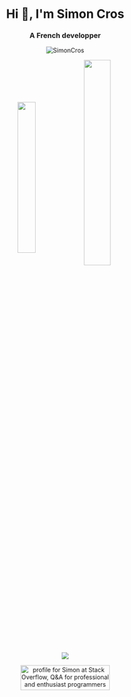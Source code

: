 <h1 align="center">Hi 👋, I'm Simon Cros</h1>
<h3 align="center">A French developper</h3>

<p align='center'>
<p align="center"><img src="https://komarev.com/ghpvc/?username=SimonCros&label=Profile%20views&color=0e75b6&style=flat" alt="SimonCros" /></p>
</p>
</div>

<p align='center'><img align="center" src="https://github-readme-stats.vercel.app/api/top-langs?username=SimonCros&show_icons=true&locale=en&layout=compact" alt="" height="30%" width="29%"/>&nbsp;<img align="center" src="https://github-readme-stats.vercel.app/api?username=SimonCros&show_icons=true&locale=en" alt="" height="35%" width="35%" /></p>

<p align='center'>
  <a href="https://github.com/JaeSeoKim/badge42">
    <img src="https://badge42.vercel.app/api/v2/cl1netid2001609lbwj2e61z9/stats?cursusId=21&coalitionId=49" />
  </a>
</p>

<div align='center'>
  <a align='center' href="https://stackoverflow.com/users/11448549/simon"><img src="https://stackoverflow.com/users/flair/11448549.png?theme=clean" width="208" height="58" alt="profile for Simon at Stack Overflow, Q&amp;A for professional and enthusiast programmers" title="profile for Simon at Stack Overflow, Q&amp;A for professional and enthusiast programmers"></a>
</div>

